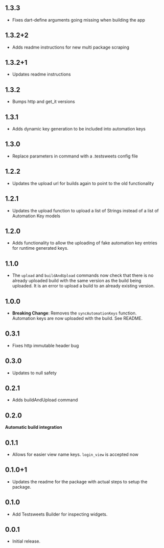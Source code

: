 ## 1.3.3

- Fixes dart-define arguments going missing when building the app

## 1.3.2+2

- Adds readme instructions for new multi package scraping

## 1.3.2+1

- Updates readme instructions

## 1.3.2

- Bumps http and get_it versions

## 1.3.1

- Adds dynamic key generation to be included into automation keys

## 1.3.0

- Replace parameters in command with a .testsweets config file

## 1.2.2

- Updates the upload url for builds again to point to the old functionality

## 1.2.1

- Updates the upload function to upload a list of Strings instead of a list of Automation Key models

## 1.2.0

- Adds functionality to allow the uploading of fake automation key entries for runtime generated keys.

## 1.1.0

- The `upload` and `buildAndUpload` commands now check that there is no already uploaded build with the same version as the build being uploaded. It is an error to upload a build to an already existing version.

## 1.0.0

- **Breaking Change**: Removes the `syncAutomationKeys` function. Automation keys are now uploaded with the build. See README.

## 0.3.1

- Fixes http immutable header bug

## 0.3.0

- Updates to null safety

## 0.2.1

- Adds buildAndUpload command

## 0.2.0

**Automatic build integration**

## 0.1.1

- Allows for easier view name keys. `login_view` is accepted now

## 0.1.0+1

- Updates the readme for the package with actual steps to setup the package.

## 0.1.0

- Add Testsweets Builder for inspecting widgets.

## 0.0.1

- Initial release.
